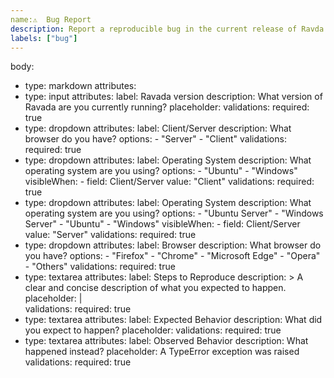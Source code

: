 ```yaml
---
name:⚠️  Bug Report
description: Report a reproducible bug in the current release of Ravda
labels: ["bug"]
---
```

body:
  - type: markdown
    attributes:
  - type: input
    attributes:
      label: Ravada version
      description: What version of Ravada are you currently running?
      placeholder: 
    validations:
      required: true
  - type: dropdown
    attributes:
      label: Client/Server
      description: What browser do you have?
      options:
        - "Server"
        - "Client"
    validations:
      required: true
  - type: dropdown 
    attributes: 
      label: Operating System 
      description: What operating system are you using?
      options: 
        - "Ubuntu" 
        - "Windows" 
      visibleWhen: 
        - field: Client/Server value: "Client" 
    validations: 
      required: true
  - type: dropdown 
    attributes: 
      label: Operating System 
      description: What operating system are you using? 
      options: 
        - "Ubuntu Server" 
        - "Windows Server" 
        - "Ubuntu" 
        - "Windows" 
        visibleWhen: 
          - field: Client/Server value: "Server" 
      validations: 
        required: true
  - type: dropdown
    attributes:
      label: Browser
      description: What browser do you have?
      options:
        - "Firefox"
        - "Chrome"
        - "Microsoft Edge"
        - "Opera"
        - "Others"
    validations:
      required: true
  - type: textarea
    attributes:
      label: Steps to Reproduce
      description: >
        A clear and concise description of what you expected to happen.
      placeholder: |   
    validations:
      required: true
  - type: textarea
    attributes:
      label: Expected Behavior
      description: What did you expect to happen?
      placeholder: 
    validations:
      required: true
  - type: textarea
    attributes:
      label: Observed Behavior
      description: What happened instead?
      placeholder: A TypeError exception was raised
    validations:
      required: true
